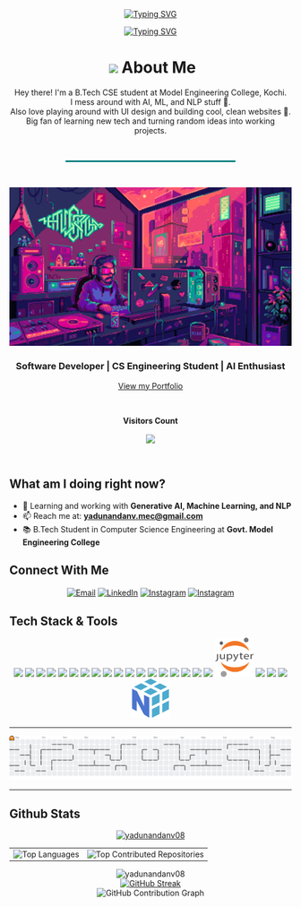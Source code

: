 <br>
<br>
<div align="center">

[![Typing SVG](https://readme-typing-svg.herokuapp.com/?color=00bfbf&size=35&center=true&vCenter=true&width=1000&lines=Hey,+I'm+Yadunandan+V)](https://git.io/typing-svg)

 [![Typing SVG](https://readme-typing-svg.herokuapp.com/?color=bb9af7&size=35&center=true&vCenter=true&width=1000&lines=Welcome+To+My+Hub:%29)](https://git.io/typing-svg)

  <h1 align="center"> &nbsp;<a href="https://avipatilweb.ml/"><img src="https://github.com/KenanGain/KenanGain/blob/main/icons/wave.gif" width="48"></a> About Me</h1>

  <p>
  Hey there! I'm a B.Tech CSE student at Model Engineering College, Kochi.<br>
  I mess around with AI, ML, and NLP stuff 🤖.<br>
  Also love playing around with UI design and building cool, clean websites 🎨.<br>
  Big fan of learning new tech and turning random ideas into working projects.
  </p>

</div>

<br>
<div align="center">
  <hr style="width:60%;border:0.5px solid #00bfbf;">
</div>
<br>

<div align="center">
  
  ![MasterHead](images/title.gif)

  <h3>Software Developer | CS Engineering Student | AI Enthusiast</h3>
  <p><a href="https://yadunandan-v-portfolio.vercel.app" target="_blank">View my Portfolio</a></p>
</div>

<div align="center">
  <br><p align="center"><b>Visitors Count</b></p>  
  <p align="center"><img align="center" src="https://profile-counter.glitch.me/{yadunandanv08}/count.svg" /></p> 
  <br>
</div>

## What am I doing right now?
- 🌱 Learning and working with **Generative AI, Machine Learning, and NLP**
- 📫 Reach me at: **yadunandanv.mec@gmail.com**
- 📚 B.Tech Student in Computer Science Engineering at **Govt. Model Engineering College**

## Connect With Me
<div align="center">
  <p align="center">
    <a href="mailto:yadunandanv.mec@gmail.com" target="blank"><img align="center" src="https://www.svgrepo.com/show/349379/gmail-old.svg" alt="Email" height="70" width="70" /></a>
    <a href="https://www.linkedin.com/in/yadunandan-v-840255259/" target="blank"><img align="center" src="https://raw.githubusercontent.com/rahuldkjain/github-profile-readme-generator/master/src/images/icons/Social/linked-in-alt.svg" alt="LinkedIn" height="70" width="70" /></a>
    <a href="https://www.instagram.com/yadunandan08/?igsh=MWE2cGUyZXAwa3E3ZA%3D%3D#" target="blank"><img align="center" src="https://raw.githubusercontent.com/rahuldkjain/github-profile-readme-generator/master/src/images/icons/Social/instagram.svg" alt="Instagram" height="70" width="70" /></a>
    <a href="http://discordapp.com/users/yadunandan08" target="blank"><img align="center" src="https://raw.githubusercontent.com/rahuldkjain/github-profile-readme-generator/master/src/images/icons/Social/discord.svg" alt="Instagram" height="70" width="70" /></a>
  </p>
</div>

## Tech Stack & Tools

<p align="center">
  <a href="https://www.python.org/" target="_blank"><img src="https://skillicons.dev/icons?i=py" width="70"/></a>
  <a href="https://reactjs.org/" target="_blank"><img src="https://skillicons.dev/icons?i=react" width="70"/></a>
  <a href="https://www.java.com/" target="_blank"><img src="https://skillicons.dev/icons?i=java" width="70"/></a>
  <a href="https://nodejs.org/" target="_blank"><img src="https://skillicons.dev/icons?i=nodejs" width="70"/></a>
  <a href="https://nextjs.org/" target="_blank"><img src="https://skillicons.dev/icons?i=nextjs" width="70"/></a>
  <a href="https://www.mysql.com/" target="_blank"><img src="https://skillicons.dev/icons?i=mysql" width="70"/></a>
  <a href="https://en.wikipedia.org/wiki/C_(programming_language)" target="_blank"><img src="https://skillicons.dev/icons?i=c" width="70"/></a>
  <a href="https://aws.amazon.com/" target="_blank"><img src="https://skillicons.dev/icons?i=aws" width="70"/></a>
  <a href="https://cloud.google.com/" target="_blank"><img src="https://skillicons.dev/icons?i=gcp" width="70"/></a>
  <a href="https://git-scm.com/" target="_blank"><img src="https://skillicons.dev/icons?i=git" width="70"/></a>
  <a href="https://www.w3.org/Style/CSS/" target="_blank"><img src="https://skillicons.dev/icons?i=css" width="70"/></a>
  <a href="https://tailwindcss.com/" target="_blank"><img src="https://skillicons.dev/icons?i=tailwind" width="70"/></a>
  <a href="https://www.docker.com/" target="_blank"><img src="https://skillicons.dev/icons?i=docker" width="70"/></a>
  <a href="https://firebase.google.com/" target="_blank"><img src="https://skillicons.dev/icons?i=firebase" width="70"/></a>
  <a href="https://www.linux.org/" target="_blank"><img src="https://skillicons.dev/icons?i=linux" width="70"/></a>
  <a href="https://www.tensorflow.org/" target="_blank"><img src="https://skillicons.dev/icons?i=tensorflow" width="70"/></a>
  <a href="https://pytorch.org/" target="_blank"><img src="https://skillicons.dev/icons?i=pytorch" width="70"/></a>
  <a href="https://vercel.com/" target="_blank"><img src="https://skillicons.dev/icons?i=vercel" width="70"/></a>
  <a href="https://jupyter.org/" target="_blank"><img src="https://raw.githubusercontent.com/devicons/devicon/master/icons/jupyter/jupyter-original-wordmark.svg" width="70"/></a>
  <a href="https://www.canva.com/" target="_blank"><img src="https://www.vectorlogo.zone/logos/canva/canva-icon.svg" width="70"/></a>
  <a href="https://openai.com/" target="_blank"><img src="https://static.vecteezy.com/system/resources/previews/022/227/364/non_2x/openai-chatgpt-logo-icon-free-png.png" width="70"/></a>
  <a href="https://render.com/" target="_blank"><img src="https://avatars.githubusercontent.com/u/36424661?s=200&v=4" width="70"/></a>
  <a href="https://numpy.org/" target="_blank"><img src="https://raw.githubusercontent.com/devicons/devicon/master/icons/numpy/numpy-original.svg" width="70"/></a>
</p>

<div align="center">
  <hr>
</div>

<div align="center">
  <!-- Pac-Man contribution graph -->
  <picture>
    <source media="(prefers-color-scheme: dark)" srcset="https://raw.githubusercontent.com/Yadunandanv08/Yadunandanv08/output/pacman-contribution-graph-dark.svg">
    <source media="(prefers-color-scheme: light)" srcset="https://raw.githubusercontent.com/Yadunandanv08/Yadunandanv08/output/pacman-contribution-graph.svg">
    <img alt="pacman contribution graph" src="https://raw.githubusercontent.com/Yadunandanv08/Yadunandanv08/output/pacman-contribution-graph.svg">
  </picture>
</div>

<div align="center">
  <hr>
</div>

## Github Stats
<div align="center">
  <p>  
    <a href="https://github.com/ryo-ma/github-profile-trophy">
      <img src="https://github-profile-trophy.vercel.app/?username=yadunandanv08&theme=tokyonight" alt="yadunandanv08" />
    </a>  
  </p>
</div>

<table align="center">
  <tr>
    <td>
      <img src="https://github-readme-stats.vercel.app/api/top-langs?username=yadunandanv08&show_icons=true&locale=en&layout=compact&theme=tokyonight" alt="Top Languages" />
    </td>
    <td>
      <img src="https://github-contributor-stats.vercel.app/api?username=yadunandanv08&theme=tokyonight" alt="Top Contributed Repositories" />
    </td>
  </tr>
</table>

<div align="center">
  <img src="https://github-readme-stats.vercel.app/api?username=yadunandanv08&show_icons=true&locale=en&theme=tokyonight" alt="yadunandanv08" />
</div>

<div align="center">
  <a href="https://git.io/streak-stats">
    <img src="https://github-readme-streak-stats-h2yg.vercel.app?user=yadunandanv08&theme=tokyonight-duo" alt="GitHub Streak" />
  </a>
</div>

<div align="center">
  <img src="https://github-readme-activity-graph.vercel.app/graph?username=yadunandanv08&theme=react-dark&hide_border=true&height=600" alt="GitHub Contribution Graph" />
</div>
